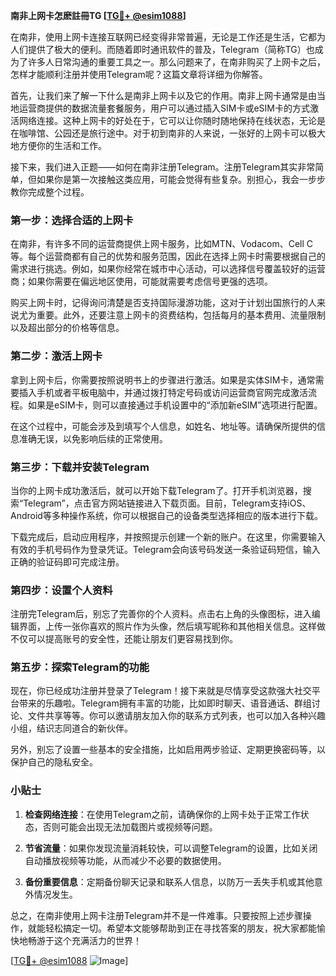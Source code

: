 **南非上网卡怎麽註冊TG [[TG💪+ @esim1088](https://t.me/s/esim1088)]**

在南非，使用上网卡连接互联网已经变得非常普遍，无论是工作还是生活，它都为人们提供了极大的便利。而随着即时通讯软件的普及，Telegram（简称TG）也成为了许多人日常沟通的重要工具之一。那么问题来了，在南非购买了上网卡之后，怎样才能顺利注册并使用Telegram呢？这篇文章将详细为你解答。

首先，让我们来了解一下什么是南非上网卡以及它的作用。南非上网卡通常是由当地运营商提供的数据流量套餐服务，用户可以通过插入SIM卡或eSIM卡的方式激活网络连接。这种上网卡的好处在于，它可以让你随时随地保持在线状态，无论是在咖啡馆、公园还是旅行途中。对于初到南非的人来说，一张好的上网卡可以极大地方便你的生活和工作。

接下来，我们进入正题——如何在南非注册Telegram。注册Telegram其实非常简单，但如果你是第一次接触这类应用，可能会觉得有些复杂。别担心，我会一步步教你完成整个过程。

### 第一步：选择合适的上网卡

在南非，有许多不同的运营商提供上网卡服务，比如MTN、Vodacom、Cell C等。每个运营商都有自己的优势和服务范围，因此在选择上网卡时需要根据自己的需求进行挑选。例如，如果你经常在城市中心活动，可以选择信号覆盖较好的运营商；如果你需要在偏远地区使用，可能就需要考虑信号更强的选项。

购买上网卡时，记得询问清楚是否支持国际漫游功能，这对于计划出国旅行的人来说尤为重要。此外，还要注意上网卡的资费结构，包括每月的基本费用、流量限制以及超出部分的价格等信息。

### 第二步：激活上网卡

拿到上网卡后，你需要按照说明书上的步骤进行激活。如果是实体SIM卡，通常需要插入手机或者平板电脑中，并通过拨打特定号码或访问运营商官网完成激活流程。如果是eSIM卡，则可以直接通过手机设置中的“添加新eSIM”选项进行配置。

在这个过程中，可能会涉及到填写个人信息，如姓名、地址等。请确保所提供的信息准确无误，以免影响后续的正常使用。

### 第三步：下载并安装Telegram

当你的上网卡成功激活后，就可以开始下载Telegram了。打开手机浏览器，搜索“Telegram”，点击官方网站链接进入下载页面。目前，Telegram支持iOS、Android等多种操作系统，你可以根据自己的设备类型选择相应的版本进行下载。

下载完成后，启动应用程序，并按照提示创建一个新的账户。在这里，你需要输入有效的手机号码作为登录凭证。Telegram会向该号码发送一条验证码短信，输入正确的验证码即可完成注册。

### 第四步：设置个人资料

注册完Telegram后，别忘了完善你的个人资料。点击右上角的头像图标，进入编辑界面，上传一张你喜欢的照片作为头像，然后填写昵称和其他相关信息。这样做不仅可以提高账号的安全性，还能让朋友们更容易找到你。

### 第五步：探索Telegram的功能

现在，你已经成功注册并登录了Telegram！接下来就是尽情享受这款强大社交平台带来的乐趣啦。Telegram拥有丰富的功能，比如即时聊天、语音通话、群组讨论、文件共享等等。你可以邀请朋友加入你的联系方式列表，也可以加入各种兴趣小组，结识志同道合的新伙伴。

另外，别忘了设置一些基本的安全措施，比如启用两步验证、定期更换密码等，以保护自己的隐私安全。

### 小贴士

1. **检查网络连接**：在使用Telegram之前，请确保你的上网卡处于正常工作状态，否则可能会出现无法加载图片或视频等问题。
   
2. **节省流量**：如果你发现流量消耗较快，可以调整Telegram的设置，比如关闭自动播放视频等功能，从而减少不必要的数据使用。

3. **备份重要信息**：定期备份聊天记录和联系人信息，以防万一丢失手机或其他意外情况发生。

总之，在南非使用上网卡注册Telegram并不是一件难事。只要按照上述步骤操作，就能轻松搞定一切。希望本文能够帮助到正在寻找答案的朋友，祝大家都能愉快地畅游于这个充满活力的世界！

[[TG💪+ @esim1088](https://t.me/s/esim1088) ![Image](https://i.postimg.cc/4NQfJmqS/Snipaste-2025-05-13-00-14-12.png)]